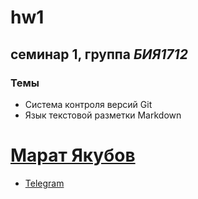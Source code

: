# hw1
## семинар 1, группа _БИЯ1712_
### Темы
* Система контроля версий Git
* Язык текстовой разметки Markdown

# [Марат Якубов](mailto:mn.yakubov@gmail.com)
* [Telegram](http://t.me/maratNaufal_ugli)
